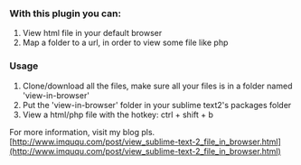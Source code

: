 ### With this plugin you can:

1. View html file in your default browser
1. Map a folder to a url, in order to view some file like php

### Usage

1. Clone/download all the files, make sure all your files is in a folder named 'view-in-browser'
1. Put the 'view-in-browser' folder in your sublime text2's packages folder
1. View a html/php file with the hotkey: ctrl + shift + b 


For more information, visit my blog pls. [http://www.imququ.com/post/view_sublime-text-2_file_in_browser.html](http://www.imququ.com/post/view_sublime-text-2_file_in_browser.html) 
